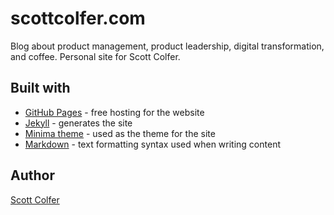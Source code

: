 # scottcolfer.com

Blog about product management, product leadership, digital transformation, and coffee.
Personal site for Scott Colfer.

## Built with

- [GitHub Pages](https://pages.github.com/) - free hosting for the website
- [Jekyll](https://jekyllrb.com/) - generates the site
- [Minima theme](https://github.com/jekyll/minima) - used as the theme for the site
- [Markdown](https://daringfireball.net/projects/markdown/) - text formatting syntax used when writing content

## Author

[Scott Colfer](http://scottcolfer.com/)
